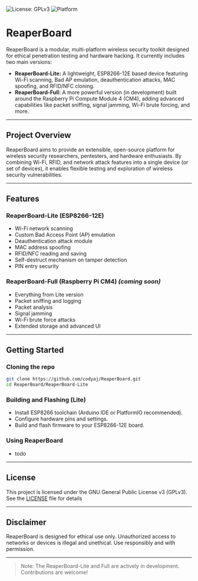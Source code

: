 ![License: GPLv3](https://img.shields.io/badge/License-GPLv3-blue.svg)
![Platform](https://img.shields.io/badge/platform-ESP8266|CM4-blue)
# ReaperBoard

ReaperBoard is a modular, multi-platform wireless security toolkit designed for ethical penetration testing and hardware hacking. It currently includes two main versions:

- **ReaperBoard-Lite:** A lightweight, ESP8266-12E based device featuring Wi-Fi scanning, Bad AP emulation, deauthentication attacks, MAC spoofing, and RFID/NFC cloning.
- **ReaperBoard-Full:** A more powerful version (in development) built around the Raspberry Pi Compute Module 4 (CM4), adding advanced capabilities like packet sniffing, signal jamming, Wi-Fi brute forcing, and more.

---

## Project Overview

ReaperBoard aims to provide an extensible, open-source platform for wireless security researchers, pentesters, and hardware enthusiasts. By combining Wi-Fi, RFID, and network attack features into a single device (or set of devices), it enables flexible testing and exploration of wireless security vulnerabilities.

---

## Features

### ReaperBoard-Lite (ESP8266-12E)

- Wi-Fi network scanning
- Custom Bad Access Point (AP) emulation
- Deauthentication attack module
- MAC address spoofing
- RFID/NFC reading and saving
- Self-destruct mechanism on tamper detection
- PIN entry security

### ReaperBoard-Full (Raspberry Pi CM4) *(coming soon)*

- Everything from Lite version  
- Packet sniffing and logging
- Packet analysis
- Signal jamming  
- Wi-Fi brute force attacks  
- Extended storage and advanced UI  

---

## Getting Started

### Cloning the repo

```bash
git clone https://github.com/codyaj/ReaperBoard.git
cd ReaperBoard/ReaperBoard-Lite
```

### Building and Flashing (Lite)

- Install ESP8266 toolchain (Arduino IDE or PlatformIO recommended).
- Configure hardware pins and settings.
- Build and flash firmware to your ESP8266-12E board.

### Using ReaperBoard

- todo

---

## License

This project is licensed under the GNU General Public License v3 (GPLv3). See the [LICENSE](LICENSE) file for details

---

## Disclaimer

ReaperBoard is designed for ethical use only. Unauthorized access to networks or devices is illegal and unethical. Use responsibly and with permission.

---

> Note: The ReaperBoard-Lite and Full are actively in development. Contributions are welcome!
